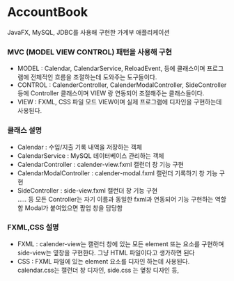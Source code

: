 # AccountBook
JavaFX, MySQL, JDBC를 사용해 구현한 가계부 애플리케이션


<h3> MVC (MODEL VIEW CONTROL) 패턴을 사용해 구현 </h3>
<ul>
<li>MODEL  : Calendar, CalendarService, ReloadEvent, 등에 클래스이며 프로그램에 전체적인 흐름을 조절하는데 도와주는 도구들이다.</li>
<li>CONTROL : CalenderController, CalenderModalController, SideController 등에 Controller 클래스이며 VIEW 랑 연동되어 조절해주는 클래스들이다.</li>
<li>VIEW : FXML, CSS 파일 모드 VIEW이며 실제 프로그램에 디자인을 구현하는데 사용된다.</li>
</ul>




<h3> 클래스 설명 </h3>
<ul>
<li>Calendar : 수입/지출 기록 내역을 저장하는 객체</li>
<li>CalendarService : MySQL 데이터베이스 관리하는 객체</li>
<li>CalendarController : calender-view.fxml 캘런더 창 기능 구현</li>
<li>CalendarModalController : calender-modal.fxml 캘런더 기록하기 창 기능 구현</li>
<li>SideController : side-view.fxml 캘런더 창 기능 구현</li>
..... 등 모든 Controller는 자기 이름과 동일한 fxml과 연동되어 기능 구현하는 역할함 Modal가 붙여있으면 팦업 창을 담당함

</ul>

<h3> FXML,CSS 설명 </h3>
<ul>
<li>FXML : calender-view는 캘런터 창에 있는 모든 element 또는 요소를 구현하며 side-view는 옆창을 구현한다. 그냥 HTML 파일이다고 생가하면 된다</li>
<li>CSS : FXML 파일에 있는 element 요소를 디자인 하는데 사용된다. calendar.css는 캘런더 창 디자인, side.css 는 옆창 디자인 등,</li>
</ul>
